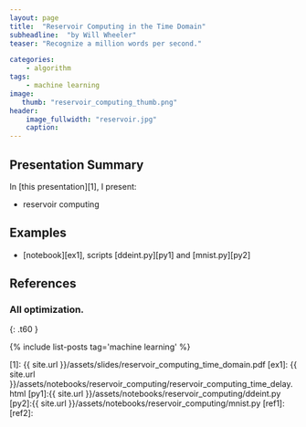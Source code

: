 ```yaml
---
layout: page
title:  "Reservoir Computing in the Time Domain"
subheadline:  "by Will Wheeler"
teaser: "Recognize a million words per second."

categories:
    - algorithm
tags:
    - machine learning
image:
   thumb: "reservoir_computing_thumb.png"
header:
    image_fullwidth: "reservoir.jpg"
    caption: 
---
```

<!-- Page Content Starts Here -->

## Presentation Summary
In [this presentation][1], I present:

  * reservoir computing

## Examples
  * [notebook][ex1], scripts [ddeint.py][py1] and [mnist.py][py2]

## References

### All optimization.
{: .t60 }

{% include list-posts tag='machine learning' %}

[1]: {{ site.url }}/assets/slides/reservoir_computing_time_domain.pdf
[ex1]: {{ site.url }}/assets/notebooks/reservoir_computing/reservoir_computing_time_delay.html
[py1]:{{ site.url }}/assets/notebooks/reservoir_computing/ddeint.py
[py2]:{{ site.url }}/assets/notebooks/reservoir_computing/mnist.py
[ref1]: 
[ref2]:
